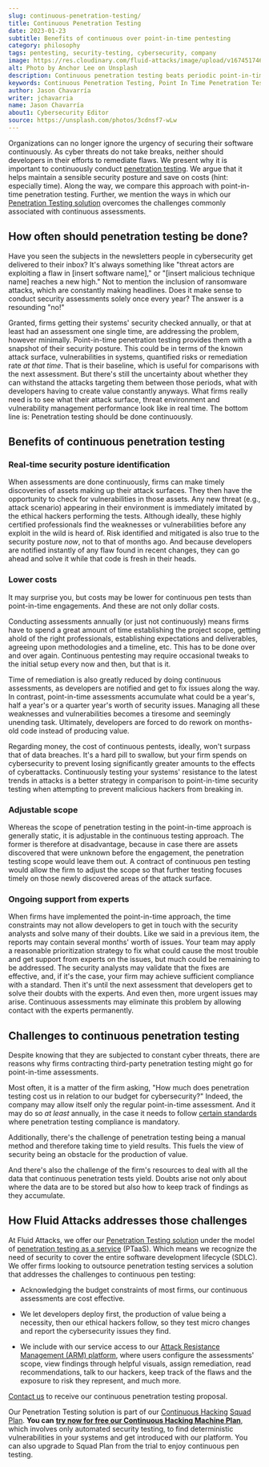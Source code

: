 ```yaml
---
slug: continuous-penetration-testing/
title: Continuous Penetration Testing
date: 2023-01-23
subtitle: Benefits of continuous over point-in-time pentesting
category: philosophy
tags: pentesting, security-testing, cybersecurity, company
image: https://res.cloudinary.com/fluid-attacks/image/upload/v1674517469/blog/continuous-penetration-testing/cover_continuous.webp
alt: Photo by Anchor Lee on Unsplash
description: Continuous penetration testing beats periodic point-in-time pen tests. We present its benefits and how we overcome challenges to its implementation.
keywords: Continuous Penetration Testing, Point In Time Penetration Testing, Security Posture, Continuous Assessments, Penetration Testing Scope, How Often Should Penetration Testing Be Done, How Much Does Penetration Testing Cost, Ethical Hacking, Pentesting
author: Jason Chavarría
writer: jchavarria
name: Jason Chavarría
about1: Cybersecurity Editor
source: https://unsplash.com/photos/3cdnsf7-wLw
---
```


Organizations can no longer ignore the urgency
of securing their software continuously.
As cyber threats do not take breaks,
neither should developers in their efforts to remediate flaws.
We present
why it is important to continuously conduct [penetration testing](../what-is-manual-penetration-testing/).
We argue that it helps maintain a sensible security posture
and save on costs (hint: especially time).
Along the way,
we compare this approach with point-in-time penetration testing.
Further,
we mention the ways
in which our [Penetration Testing solution](../../solutions/penetration-testing/)
overcomes the challenges commonly associated with continuous assessments.

## How often should penetration testing be done?

Have you seen the subjects in the newsletters
people in cybersecurity get delivered to their inbox?
It's always something like
"threat actors are exploiting a flaw in [insert software name],"
or "[insert malicious technique name] reaches a new high."
Not to mention the inclusion of ransomware attacks,
which are constantly making headlines.
Does it make sense to conduct security assessments solely once every year?
The answer is a resounding "no!"

Granted,
firms getting their systems' security checked annually,
or that at least had an assessment one single time,
are addressing the problem,
however minimally.
Point-in-time penetration testing provides them
with a snapshot of their security posture.
This could be in terms of the known attack surface,
vulnerabilities in systems,
quantified risks
or remediation rate _at that time_.
That is their baseline,
which is useful for comparisons with the next assessment.
But there's still the uncertainty
about whether they can withstand the attacks targeting them
between those periods,
what with developers having to create value constantly anyways.
What firms really need is to see what their attack surface,
threat environment
and vulnerability management performance look like in real time.
The bottom line is:
Penetration testing should be done continuously.

## Benefits of continuous penetration testing

### Real-time security posture identification

When assessments are done continuously,
firms can make timely discoveries of assets making up their attack surfaces.
They then have the opportunity
to check for vulnerabilities in those assets.
Any new threat
(e.g., attack scenario) appearing in their environment
is immediately imitated by the ethical hackers performing the tests.
Although ideally,
these highly certified professionals find the weaknesses or vulnerabilities
before any exploit in the wild is heard of.
Risk identified and mitigated is also true to the security posture _now_,
not to that of months ago.
And because developers are notified instantly
of any flaw found in recent changes,
they can go ahead and solve it
while that code is fresh in their heads.

### Lower costs

It may surprise you,
but costs may be lower for continuous pen tests than point-in-time engagements.
And these are not only dollar costs.

Conducting assessments annually
(or just not continuously)
means firms have to spend a great amount of time
establishing the project scope,
getting ahold of the right professionals,
establishing expectations and deliverables,
agreeing upon methodologies and a timeline, etc.
This has to be done over and over again.
Continuous pentesting may require occasional tweaks to the initial setup
every now and then,
but that is it.

Time of remediation is also greatly reduced by doing continuous assessments,
as developers are notified and get to fix issues along the way.
In contrast,
point-in-time assessments accumulate what could be a year's,
half a year's
or a quarter year's worth of security issues.
Managing all these weaknesses and vulnerabilities becomes a tiresome
and seemingly unending task.
Ultimately,
developers are forced to do rework on months-old code
instead of producing value.

Regarding money,
the cost of continuous pentests,
ideally,
won't surpass that of data breaches.
It's a hard pill to swallow,
but your firm spends on cybersecurity
to prevent losing significantly greater amounts to the effects of cyberattacks.
Continuously testing your systems' resistance to the latest trends in attacks
is a better strategy in comparison to point-in-time security testing
when attempting to prevent malicious hackers from breaking in.

<cta-banner
  buttontxt="Read more"
  link="/solutions/penetration-testing/"
  title="Get started with Fluid Attacks' Penetration Testing solution
  right now"
/>

### Adjustable scope

Whereas the scope of penetration testing
in the point-in-time approach
is generally static,
it is adjustable in the continuous testing approach.
The former is therefore at disadvantage,
because in case there are assets discovered
that were unknown before the engagement,
the penetration testing scope would leave them out.
A contract of continuous pen testing would allow the firm
to adjust the scope
so that further testing focuses timely
on those newly discovered areas of the attack surface.

### Ongoing support from experts

When firms have implemented the point-in-time approach,
the time constraints may not allow developers
to get in touch with the security analysts
and solve many of their doubts.
Like we said in a previous item,
the reports may contain several months' worth of issues.
Your team may apply a reasonable prioritization strategy
to fix what could cause the most trouble
and get support from experts on the issues,
but much could be remaining to be addressed.
The security analysts may validate that the fixes are effective,
and,
if it's the case,
your firm may achieve sufficient compliance with a standard.
Then it's until the next assessment
that developers get to solve their doubts with the experts.
And even then,
more urgent issues may arise.
Continuous assessments may eliminate this problem
by allowing contact with the experts permanently.

## Challenges to continuous penetration testing

Despite knowing that they are subjected to constant cyber threats,
there are reasons why firms contracting third-party penetration testing
might go for point-in-time assessments.

Most often,
it is a matter of the firm asking,
"How much does penetration testing cost us
in relation to our budget for cybersecurity?"
Indeed,
the company may allow itself only the regular point-in-time assessment.
And it may do so _at least_ annually,
in the case it needs to follow [certain standards](../penetration-testing-compliance/)
where penetration testing compliance is mandatory.

Additionally,
there's the challenge of penetration testing being a manual method
and therefore taking time to yield results.
This fuels the view of security being an obstacle for the production of value.

And there's also the challenge of the firm's resources
to deal with all the data that continuous penetration tests yield.
Doubts arise
not only about where the data are to be stored
but also how to keep track of findings as they accumulate.

## How Fluid Attacks addresses those challenges

At Fluid Attacks,
we offer our [Penetration Testing solution](../../solutions/penetration-testing/)
under the model of [penetration testing as a service](../what-is-ptaas/)
(PTaaS).
Which means we recognize the need of security
to cover the entire software development lifecycle (SDLC).
We offer firms looking to outsource penetration testing services a solution
that addresses the challenges to continuous pen testing:

- Acknowledging the budget constraints of most firms,
  our continuous assessments are cost effective.

- We let developers deploy first,
  the production of value being a necessity,
  then our ethical hackers follow,
  so they test micro changes and report the cybersecurity issues they find.

- We include with our service access
  to our [Attack Resistance Management (ARM) platform](../../platform/),
  where users configure the assessments' scope,
  view findings through helpful visuals,
  assign remediation,
  read recommendations,
  talk to our hackers,
  keep track of the flaws and the exposure to risk they represent,
  and much more.

[Contact us](../../contact-us/)
to receive our continuous penetration testing proposal.

Our Penetration Testing solution is part of our [Continuous Hacking](../../services/continuous-hacking/)
[Squad Plan](../../plans/).
**You can**
[**try now for free our Continuous Hacking Machine Plan**](https://app.fluidattacks.com/SignUp),
which involves only automated security testing,
to find deterministic vulnerabilities in your systems
and get introduced with our platform.
You can also upgrade to Squad Plan from the trial
to enjoy continuous pen testing.
